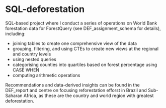 # SQL-deforestation
SQL-based project where I conduct a series of operations on World Bank forestation data for ForestQuery (see DEF_assignment_schema for details), including:
- joining tables to create one comprehensive view of the data
- grouping, filtering, and using CTEs to create new views at the regional and country levels
- using nested queries
- categorising counties into quartiles based on forest percentage using CASE WHEN
- computing arithmetic operations

Recommendations and data-derived insights can be found in the DEF_report and centre on focusing reforestation efforst in Brazil and Sub-Saharan Africa, as these are the country and world region with greatest deforestation.